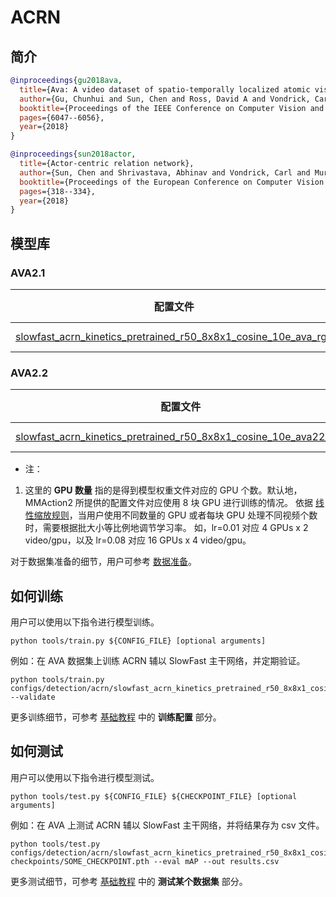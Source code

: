# ACRN

## 简介

<!-- [DATASET] -->

```BibTeX
@inproceedings{gu2018ava,
  title={Ava: A video dataset of spatio-temporally localized atomic visual actions},
  author={Gu, Chunhui and Sun, Chen and Ross, David A and Vondrick, Carl and Pantofaru, Caroline and Li, Yeqing and Vijayanarasimhan, Sudheendra and Toderici, George and Ricco, Susanna and Sukthankar, Rahul and others},
  booktitle={Proceedings of the IEEE Conference on Computer Vision and Pattern Recognition},
  pages={6047--6056},
  year={2018}
}
```

<!-- [ALGORITHM] -->

```BibTeX
@inproceedings{sun2018actor,
  title={Actor-centric relation network},
  author={Sun, Chen and Shrivastava, Abhinav and Vondrick, Carl and Murphy, Kevin and Sukthankar, Rahul and Schmid, Cordelia},
  booktitle={Proceedings of the European Conference on Computer Vision (ECCV)},
  pages={318--334},
  year={2018}
}
```

## 模型库

### AVA2.1

|                            配置文件                             | 模态 |  预训练  | 主干网络 | 输入 | GPU 数量 | mAP  |                             log                              |                             json                             |                             ckpt                             |
| :----------------------------------------------------------: | :------: | :----------: | :------: | :---: | :--: | :--: | :----------------------------------------------------------: | :----------------------------------------------------------: | :----------------------------------------------------------: |
| [slowfast_acrn_kinetics_pretrained_r50_8x8x1_cosine_10e_ava_rgb](/configs/detection/acrn/slowfast_acrn_kinetics_pretrained_r50_8x8x1_cosine_10e_ava_rgb.py) |   RGB    | Kinetics-400 | ResNet50 | 32x2  |  8   | 27.1 | [log](https://download.openmmlab.com/mmaction/detection/acrn/slowfast_acrn_kinetics_pretrained_r50_8x8x1_cosine_10e_ava_rgb/slowfast_acrn_kinetics_pretrained_r50_8x8x1_cosine_10e_ava_rgb.log) | [json](https://download.openmmlab.com/mmaction/detection/acrn/slowfast_acrn_kinetics_pretrained_r50_8x8x1_cosine_10e_ava_rgb/slowfast_acrn_kinetics_pretrained_r50_8x8x1_cosine_10e_ava_rgb.json) | [ckpt](https://download.openmmlab.com/mmaction/detection/acrn/slowfast_acrn_kinetics_pretrained_r50_8x8x1_cosine_10e_ava_rgb/slowfast_acrn_kinetics_pretrained_r50_8x8x1_cosine_10e_ava_rgb-49b07bf2.pth) |

### AVA2.2

|                            配置文件                             | 模态 |  预训练  | 主干网络 | 输入 | GPU 数量 | mAP  |                             log                              |                             json                             |                             ckpt                             |
| :----------------------------------------------------------: | :------: | :----------: | :------: | :---: | :--: | :--: | :----------------------------------------------------------: | :----------------------------------------------------------: | :----------------------------------------------------------: |
| [slowfast_acrn_kinetics_pretrained_r50_8x8x1_cosine_10e_ava22_rgb](/configs/detection/acrn/slowfast_acrn_kinetics_pretrained_r50_8x8x1_cosine_10e_ava22_rgb.py) |   RGB    | Kinetics-400 | ResNet50 | 32x2  |  8   | 27.8 | [log](https://download.openmmlab.com/mmaction/detection/acrn/slowfast_acrn_kinetics_pretrained_r50_8x8x1_cosine_10e_ava22_rgb/slowfast_acrn_kinetics_pretrained_r50_8x8x1_cosine_10e_ava22_rgb.log) | [json](https://download.openmmlab.com/mmaction/detection/acrn/slowfast_acrn_kinetics_pretrained_r50_8x8x1_cosine_10e_ava22_rgb/slowfast_acrn_kinetics_pretrained_r50_8x8x1_cosine_10e_ava22_rgb.json) | [ckpt](https://download.openmmlab.com/mmaction/detection/acrn/slowfast_acrn_kinetics_pretrained_r50_8x8x1_cosine_10e_ava22_rgb/slowfast_acrn_kinetics_pretrained_r50_8x8x1_cosine_10e_ava22_rgb-2be32625.pth) |

- 注：

1. 这里的 **GPU 数量** 指的是得到模型权重文件对应的 GPU 个数。默认地，MMAction2 所提供的配置文件对应使用 8 块 GPU 进行训练的情况。
   依据 [线性缩放规则](https://arxiv.org/abs/1706.02677)，当用户使用不同数量的 GPU 或者每块 GPU 处理不同视频个数时，需要根据批大小等比例地调节学习率。
   如，lr=0.01 对应 4 GPUs x 2 video/gpu，以及 lr=0.08 对应 16 GPUs x 4 video/gpu。

对于数据集准备的细节，用户可参考 [数据准备](/docs/zh_cn/data_preparation.md)。

## 如何训练

用户可以使用以下指令进行模型训练。

```shell
python tools/train.py ${CONFIG_FILE} [optional arguments]
```

例如：在 AVA 数据集上训练 ACRN 辅以 SlowFast 主干网络，并定期验证。

```shell
python tools/train.py configs/detection/acrn/slowfast_acrn_kinetics_pretrained_r50_8x8x1_cosine_10e_ava22_rgb.py --validate
```

更多训练细节，可参考 [基础教程](/docs/zh_cn/getting_started.md#训练配置) 中的 **训练配置** 部分。

## 如何测试

用户可以使用以下指令进行模型测试。

```shell
python tools/test.py ${CONFIG_FILE} ${CHECKPOINT_FILE} [optional arguments]
```

例如：在 AVA 上测试 ACRN 辅以 SlowFast 主干网络，并将结果存为 csv 文件。

```shell
python tools/test.py configs/detection/acrn/slowfast_acrn_kinetics_pretrained_r50_8x8x1_cosine_10e_ava22_rgb.py checkpoints/SOME_CHECKPOINT.pth --eval mAP --out results.csv
```

更多测试细节，可参考 [基础教程](/docs/zh_cn/getting_started.md#测试某个数据集) 中的 **测试某个数据集** 部分。
